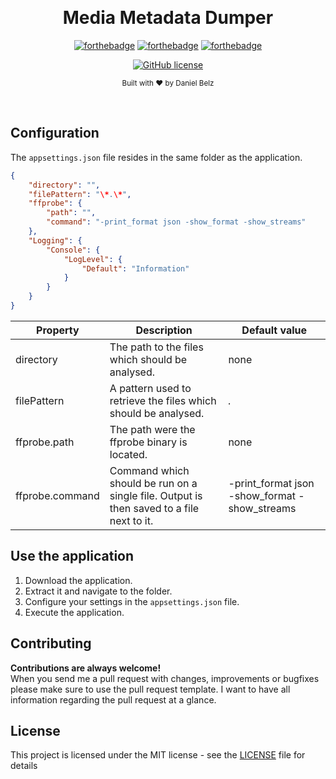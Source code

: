 ﻿﻿﻿<h1 align="center">Media Metadata Dumper</h1><div align="center">

[![forthebadge](https://forthebadge.com/images/badges/made-with-c-sharp.svg)](https://forthebadge.com)
[![forthebadge](https://forthebadge.com/images/badges/built-with-love.svg)](https://forthebadge.com)
[![forthebadge](https://forthebadge.com/images/badges/you-didnt-ask-for-this.svg)](https://forthebadge.com)

[![GitHub license](https://img.shields.io/github/license/LegendaryB/media-metadata-dumper.svg?longCache=true&style=flat-square)](https://github.com/LegendaryB/media-metadata-dumper/blob/master/LICENSE)

<sub>Built with ❤︎ by Daniel Belz</sub>
</div><br>

## Configuration
The `appsettings.json` file resides in the same folder as the application.
```json
{
    "directory": "",
    "filePattern": "\*.\*",
    "ffprobe": {
        "path": "",
        "command": "-print_format json -show_format -show_streams"
    },
    "Logging": {
        "Console": {
            "LogLevel": {
                "Default": "Information"
            }
        }
    }
}
```

|Property   |Description   |Default value   |
|---|---|---|
|directory   |The path to the files which should be analysed.   |none|
|filePattern   |A pattern used to retrieve the files which should be analysed.   |*.*|
|ffprobe.path   |The path were the ffprobe binary is located.   |none|
|ffprobe.command   |Command which should be run on a single file. Output is then saved to a file next to it.   |-print_format json -show_format -show_streams|

## Use the application
1. Download the application.
2. Extract it and navigate to the folder.
3. Configure your settings in the `appsettings.json` file.
4. Execute the application.

## Contributing

__Contributions are always welcome!__  
When you send me a pull request with changes, improvements or bugfixes please make sure to use the pull request template. 
I want to have all information regarding the pull request at a glance.

## License

This project is licensed under the MIT license - see the [LICENSE](LICENSE) file for details
